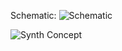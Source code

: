 Schematic:
![Schematic](http://i.imgur.com/0ZlaxsH.jpg)

![Synth Concept](http://s28.postimg.org/65hl2z2od/Synth_Concept.jpg)
